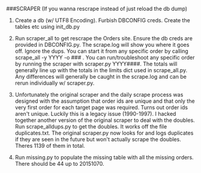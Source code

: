 ###SCRAPER 
(If you wanna rescrape instead of just reload the db dump)

1. Create a db (w/ UTF8 Encoding). Furbish DBCONFIG creds. Create the tables etc using init_db.py

2. Run scraper_all to get rescrape the Orders site. Ensure the db creds are provided in DBCONFIG.py. The scrape.log will show you where it goes off. Ignore the dups. You can start it from any specific order by calling scrape_all -y YYYY -o ### . You can run/troubleshoot any specific order by running the scraper with scraper.py YYYY####. The totals will generally line up with the totals in the limits dict used in scrape_all.py. Any differences will generally be caught in the scrape.log and can be rerun individually w/ scraper.py.

3. Unfortunately the original scraper and the daily scrape process was designed with the assumption that order ids are unique and that only the very first order for each target page was required. Turns out order ids aren't unique. Luckily this is a legacy issue (1990-1997). I hacked together another version of the original scraper to deal with the doubles. Run scrape_alldups.py to get the doubles. It works off the file duplicates.txt. The original scraper.py now looks for and logs duplicates if they are seen in the future but won't actually scrape the doubles. Theres 1139 of them in total.

4. Run missing.py to populate the missing table with all the missing orders. There should be 44 up to 20151070.